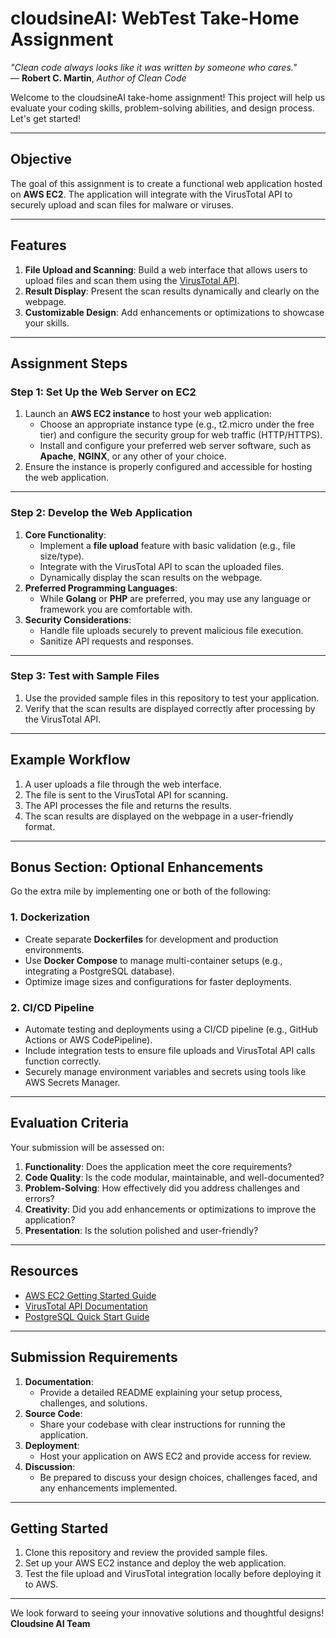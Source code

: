 # **cloudsineAI: WebTest Take-Home Assignment**

*"Clean code always looks like it was written by someone who cares."*  
— **Robert C. Martin**, *Author of Clean Code*

Welcome to the cloudsineAI take-home assignment! This project will help us evaluate your coding skills, problem-solving abilities, and design process. Let's get started!

---

## **Objective**
The goal of this assignment is to create a functional web application hosted on **AWS EC2**. The application will integrate with the VirusTotal API to securely upload and scan files for malware or viruses.

---

## **Features**
1. **File Upload and Scanning**: Build a web interface that allows users to upload files and scan them using the [VirusTotal API](https://docs.virustotal.com/reference/overview).
2. **Result Display**: Present the scan results dynamically and clearly on the webpage.
3. **Customizable Design**: Add enhancements or optimizations to showcase your skills.

---

## **Assignment Steps**

### **Step 1: Set Up the Web Server on EC2**
1. Launch an **AWS EC2 instance** to host your web application:
   - Choose an appropriate instance type (e.g., t2.micro under the free tier) and configure the security group for web traffic (HTTP/HTTPS).  
   - Install and configure your preferred web server software, such as **Apache**, **NGINX**, or any other of your choice.
2. Ensure the instance is properly configured and accessible for hosting the web application.

---

### **Step 2: Develop the Web Application**
1. **Core Functionality**:
   - Implement a **file upload** feature with basic validation (e.g., file size/type).
   - Integrate with the VirusTotal API to scan the uploaded files.
   - Dynamically display the scan results on the webpage.
2. **Preferred Programming Languages**:
   - While **Golang** or **PHP** are preferred, you may use any language or framework you are comfortable with.
3. **Security Considerations**:
   - Handle file uploads securely to prevent malicious file execution.
   - Sanitize API requests and responses.

---

### **Step 3: Test with Sample Files**
1. Use the provided sample files in this repository to test your application.
2. Verify that the scan results are displayed correctly after processing by the VirusTotal API.

---

## **Example Workflow**
1. A user uploads a file through the web interface.
2. The file is sent to the VirusTotal API for scanning.  
3. The API processes the file and returns the results.  
4. The scan results are displayed on the webpage in a user-friendly format.

---

## **Bonus Section: Optional Enhancements**
Go the extra mile by implementing one or both of the following:

### **1. Dockerization**
- Create separate **Dockerfiles** for development and production environments.
- Use **Docker Compose** to manage multi-container setups (e.g., integrating a PostgreSQL database).
- Optimize image sizes and configurations for faster deployments.

### **2. CI/CD Pipeline**
- Automate testing and deployments using a CI/CD pipeline (e.g., GitHub Actions or AWS CodePipeline).
- Include integration tests to ensure file uploads and VirusTotal API calls function correctly.
- Securely manage environment variables and secrets using tools like AWS Secrets Manager.

---

## **Evaluation Criteria**
Your submission will be assessed on:
1. **Functionality**: Does the application meet the core requirements?  
2. **Code Quality**: Is the code modular, maintainable, and well-documented?  
3. **Problem-Solving**: How effectively did you address challenges and errors?  
4. **Creativity**: Did you add enhancements or optimizations to improve the application?  
5. **Presentation**: Is the solution polished and user-friendly?  

---

## **Resources**
- [AWS EC2 Getting Started Guide](https://docs.aws.amazon.com/AWSEC2/latest/UserGuide/get-set-up-for-amazon-ec2.html)  
- [VirusTotal API Documentation](https://docs.virustotal.com/reference/overview)  
- [PostgreSQL Quick Start Guide](https://www.postgresql.org/docs/current/tutorial.html)  

---

## **Submission Requirements**
1. **Documentation**:
   - Provide a detailed README explaining your setup process, challenges, and solutions.  
2. **Source Code**:
   - Share your codebase with clear instructions for running the application.  
3. **Deployment**:
   - Host your application on AWS EC2 and provide access for review.  
4. **Discussion**:
   - Be prepared to discuss your design choices, challenges faced, and any enhancements implemented.

---

## **Getting Started**
1. Clone this repository and review the provided sample files.  
2. Set up your AWS EC2 instance and deploy the web application.  
3. Test the file upload and VirusTotal integration locally before deploying it to AWS.

---

We look forward to seeing your innovative solutions and thoughtful designs!  
**Cloudsine AI Team**  
